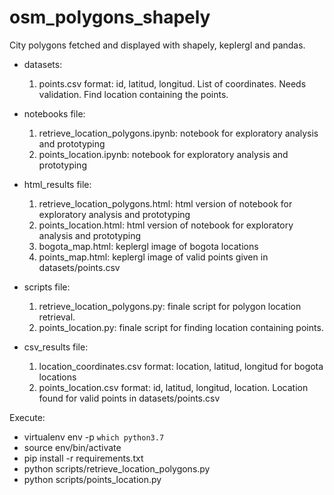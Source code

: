 # osm_polygons_shapely
City polygons fetched and displayed with shapely, keplergl and pandas.

- datasets:
  1. points.csv format: id, latitud, longitud. List of coordinates. Needs validation. Find location containing the points.

- notebooks file:
  1. retrieve_location_polygons.ipynb: notebook for exploratory analysis and prototyping
  2. points_location.ipynb: notebook for exploratory analysis and prototyping

- html_results file:
  1. retrieve_location_polygons.html: html version of notebook for exploratory analysis and prototyping
  2. points_location.html: html version of notebook for exploratory analysis and prototyping
  3. bogota_map.html: keplergl image of bogota locations
  4. points_map.html: keplergl image of valid points given in datasets/points.csv

- scripts file:
  1. retrieve_location_polygons.py: finale script for polygon location retrieval.
  2. points_location.py: finale script for finding location containing points.

- csv_results file:
  1. location_coordinates.csv format: location, latitud, longitud for bogota locations
  2. points_location.csv format: id, latitud, longitud, location. Location found for valid points in datasets/points.csv

Execute:
  - virtualenv env -p `which python3.7`
  - source env/bin/activate
  - pip install -r requirements.txt
  - python scripts/retrieve_location_polygons.py
  - python scripts/points_location.py
